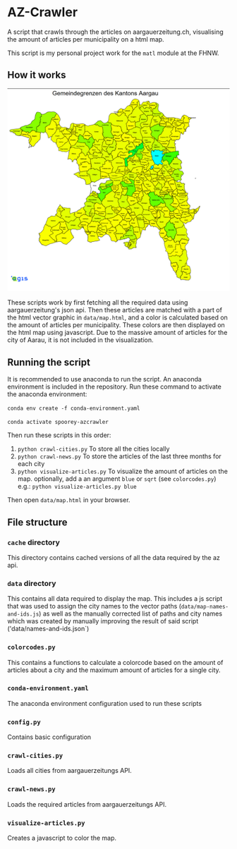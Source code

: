 # AZ-Crawler
A script that crawls through the articles on aargauerzeitung.ch, visualising the amount of articles per municipality on a html map.

This script is my personal project work for the `matl` module at the FHNW.

## How it works

![Example map](data/example.png)

These scripts work by first fetching all the required data using aargauerzeitung's json api.
Then these articles are matched with a part of the html vector graphic in `data/map.html`, and a color is calculated based on the amount of articles per municipality.
These colors are then displayed on the html map using javascript.
Due to the massive amount of articles for the city of Aarau, it is not included in the visualization.

## Running the script
It is recommended to use anaconda to run the script. An anaconda environment is included in the repository.
Run these command to activate the anaconda environment:

`conda env create -f conda-environment.yaml`

`conda activate spoorey-azcrawler`

Then run these scripts in this order:
1. `python crawl-cities.py` To store all the cities locally
2. `python crawl-news.py` To store the articles of the last three months for each city
3. `python visualize-articles.py` To visualize the amount of articles on the map. optionally, add a an argument `blue` or `sqrt` (see `colorcodes.py`) e.g.: `python visualize-articles.py blue`

Then open `data/map.html` in your browser.

## File structure
### `cache` directory
This directory contains cached versions of all the data required by the az api.
### `data` directory
This contains all data required to display the map. This includes a js script that was used to assign the city names to the vector paths (`data/map-names-and-ids.js`) as well as the manually corrected list of paths and city names which was created by manually improving the result of said script ('data/names-and-ids.json`)

### `colorcodes.py`
This contains a functions to calculate a colorcode based on the amount of articles about a city and the maximum amount of articles for a single city.
### `conda-environment.yaml`
The anaconda environment configuration used to run these scripts
### `config.py`
Contains basic configuration
### `crawl-cities.py`
Loads all cities from aargauerzeitungs API.
### `crawl-news.py`
Loads the required articles from aargauerzeitungs API.
### `visualize-articles.py`
Creates a javascript to color the map.
